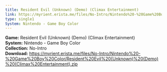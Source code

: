 ```yaml
---
title: Resident Evil (Unknown) (Demo) (Climax Entertainment)
link: https://myrient.erista.me/files/No-Intro/Nintendo%20-%20Game%20Boy%20Color/Resident%20Evil%20(Unknown)%20(Demo)%20(Climax%20Entertainment).zip
type: single1
System: Nintendo - Game Boy Color
---
```

<b>Game:</b> Resident Evil (Unknown) (Demo) (Climax Entertainment)<br>
<b>System:</b> Nintendo - Game Boy Color<br>
<b>Collection:</b> No-Intro<br>
<b>Download:</b> https://myrient.erista.me/files/No-Intro/Nintendo%20-%20Game%20Boy%20Color/Resident%20Evil%20(Unknown)%20(Demo)%20(Climax%20Entertainment).zip